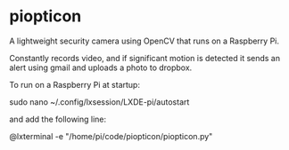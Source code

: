 # piopticon

A lightweight security camera using OpenCV that runs on a Raspberry Pi.

Constantly records video, and if significant motion is detected it sends an alert using gmail and uploads a photo to dropbox.



To run on a Raspberry Pi at startup:

 sudo nano ~/.config/lxsession/LXDE-pi/autostart

 and add the following line:

 @lxterminal -e "/home/pi/code/piopticon/piopticon.py"

